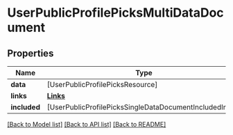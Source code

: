 # UserPublicProfilePicksMultiDataDocument

## Properties
Name | Type | Description | Notes
------------ | ------------- | ------------- | -------------
**data** | [UserPublicProfilePicksResource] |  | [optional] 
**links** | [**Links**](Links.md) |  | [optional] 
**included** | [UserPublicProfilePicksSingleDataDocumentIncludedInner] |  | [optional] 

[[Back to Model list]](../README.md#documentation-for-models) [[Back to API list]](../README.md#documentation-for-api-endpoints) [[Back to README]](../README.md)


